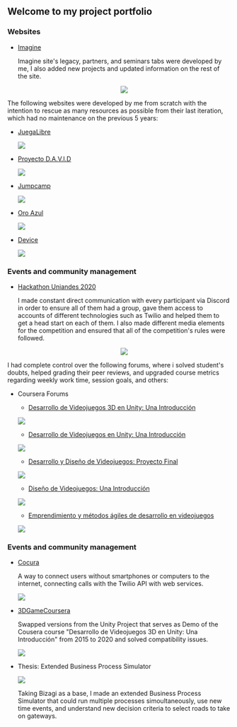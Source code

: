 ## Welcome to my project portfolio

### Websites

- [Imagine](https://imagine.uniandes.edu.co/)

  Imagine site's legacy, partners, and seminars tabs were developed by me, I also added new projects and updated information on the rest of the site.
  
  <p align="center">
  <img src="/img/imagine.jpg">
  </p>
  
The following websites were developed by me from scratch with the intention to rescue as many resources as possible from their last iteration, which had no maintenance on the previous 5 years:

- [JuegaLibre](https://juegalibre.virtual.uniandes.edu.co/) 
  
  ![](img/juegalibre.PNG)
  
- [Proyecto D.A.V.I.D](https://juegos.virtual.uniandes.edu.co/) 

  ![](img/david.PNG)

- [Jumpcamp](https://jumpcamp.virtual.uniandes.edu.co/) 
  
  ![](img/jumpcamp.PNG)
  
- [Oro Azul](https://sistemasproyectos.uniandes.edu.co/imagine/MuseoOro/) 

  ![](img/oroAzul.PNG)
  

- [Device](https://device.virtual.uniandes.edu.co/) 

  ![](img/device.PNG)

### Events and community management

- [Hackathon Uniandes 2020](https://hackathon-uniandes-2020.devpost.com/) 

  I made constant direct communication with every participant via Discord in order to ensure all of them had a group, gave them access to accounts of different technologies such as Twilio and helped them to get a head start on each of them. I also made different media elements for the competition and ensured that all of the competition's rules were followed.

  <p align="center">
  <img src="/img/hackathon.PNG">
  </p>

I had complete control over the following forums, where i solved student's doubts, helped grading their peer reviews, and upgraded course metrics regarding weekly work time, session goals, and others:

- Coursera Forums

  - [Desarrollo de Videojuegos 3D en Unity: Una Introducción](https://www.coursera.org/learn/juegos-3d/home/welcome) 

  ![](img/videojuegos3d.PNG)

  - [Desarrollo de Videojuegos en Unity: Una Introducción](https://www.coursera.org/learn/desarrollo-videojuegos-unity/home/welcome) 

  ![](img/videojuegos2d.PNG)
  
  - [Desarrollo y Diseño de Videojuegos: Proyecto Final](https://www.coursera.org/learn/proyecto-desarrollo-videojuegos/home/welcome) 

  ![](img/videojuegosProyectoFinal.PNG)

  - [Diseño de Videojuegos: Una Introducción](https://www.coursera.org/learn/diseno-videojuegos-intro/home/welcome) 

  ![](img/videojuegosDesign.PNG)

  - [Emprendimiento y métodos ágiles de desarrollo en videojuegos](https://www.coursera.org/learn/videojuegos-emprendimiento/home/welcome) 

  ![](img/videojuegosAgiles.PNG)

### Events and community management

- [Cocura](https://www.youtube.com/watch?v=Z3pk4G4yuco&ab_channel=CubxOW) 

  A way to connect users without smartphones or computers to the internet, connecting calls with the Twilio API with web services.  
  
  ![](img/cocura.PNG)
  
- [3DGameCoursera](https://github.com/dfcubillos10/3DGameCoursera) 

  Swapped versions from the Unity Project that serves as Demo of the Cousera course "Desarrollo de Videojuegos 3D en Unity: Una Introducción" from 2015 to 2020 and solved compatibility issues.

  ![](img/3d.PNG)

- Thesis: Extended Business Process Simulator
  
  ![](img/simulador.png)
  
  Taking Bizagi as a base, I made an extended Business Process Simulator that could run multiple processes simoultaneously, use new time events, and understand new decision criteria to select roads to take on gateways.
  
